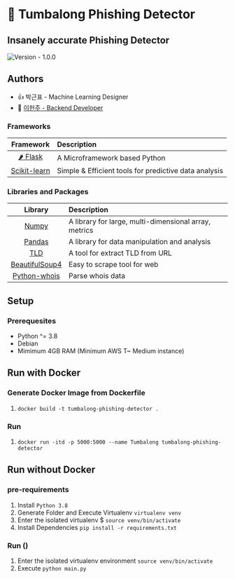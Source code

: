 # 🙊 Tumbalong Phishing Detector

## Insanely accurate Phishing Detector

![Version - 1.0.0](https://img.shields.io/badge/Version-1.0.0-orange.svg)

## Authors

- 👍 박근표 - Machine Learning Designer
- 🍙 [이헌주 - Backend Developer](slave@c11.kr)

### Frameworks

|                           Framework                            | Description                                           |
| :------------------------------------------------------------: | :---------------------------------------------------- |
| [🌶 Flask](https://https://flask.palletsprojects.com/en/2.0.x/) | A Microframework based Python                         |
|            [Scikit-learn](https://scikit-learn.org)            | Simple & Efficient tools for predictive data analysis |

### Libraries and Packages

|                               Library                               | Description                                           |
| :-----------------------------------------------------------------: | :---------------------------------------------------- |
|                     [Numpy](https://numpy.org/)                     | A library for large, multi-dimensional array, metrics |
|                 [Pandas](https://pandas.pydata.org)                 | A library for data manipulation and analysis          |
|            [TLD](https://github.com/barseghyanartur/tld)            | A tool for extract TLD from URL                       |
| [BeautifulSoup4](http://www.crummy.com/software/BeautifulSoup/bs4/) | Easy to scrape tool for web                           |
|       [Python-whois](https://github.com/richardpenman/whois)        | Parse whois data                                      |

## Setup

### Prerequesites

- Python ^= 3.8
- Debian
- Mimimum 4GB RAM (Minimum AWS T~ Medium instance)

## Run with Docker

### Generate Docker Image from Dockerfile

1. `docker build -t tumbalong-phishing-detector .`

### Run

1. `docker run -itd -p 5000:5000 --name Tumbalong tumbalong-phishing-detector`

## Run without Docker

### pre-requirements

1. Install `Python 3.8`
2. Generate Folder and Execute Virtualenv `virtualenv venv`
3. Enter the isolated virtualenv $ `source venv/bin/activate`
4. Install Dependencies `pip install -r requirements.txt`

### Run ()

1. Enter the isolated virtualenv environment `source venv/bin/activate`
2. Execute `python main.py`
